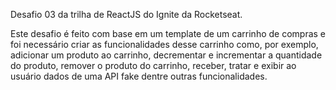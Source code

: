 Desafio 03 da trilha de ReactJS do Ignite da Rocketseat.

Este desafio é feito com base em um template de um carrinho de compras e foi necessário criar as funcionalidades desse carrinho como, por exemplo, adicionar um produto ao carrinho, decrementar e incrementar a quantidade do produto, remover o produto do carrinho, receber, tratar e exibir ao usuário dados de uma API fake dentre outras funcionalidades.
